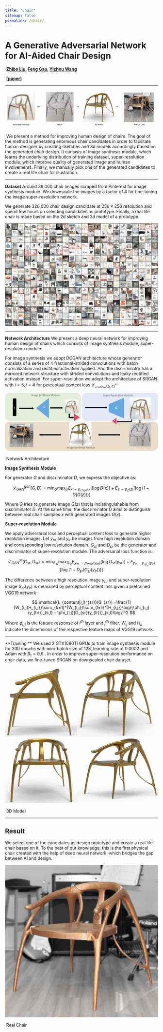 ```yaml
---
title: "Chair"
sitemap: false
permalink: /chair/
---
```



# A Generative Adversarial Network for AI-Aided Chair Design

​													**[Zhibo Liu](http://zhibo-liu.com),  [Feng Gao](https://www.art.pku.edu.cn/szdw/qzjs/ysxx/gf/index.htm),  [Yizhou Wang](https://cs.pku.edu.cn/info/1180/1625.htm)**

​																			[**[paper]**](https://arxiv.org/abs/2001.11715)

---

![pipeline](/images/pipeline.jpg)

​	We present a method for improving human design of chairs. The goal of the method is generating  enormous chair candidates in order to facilitate human designer by creating sketches and 3d models accordingly based on the generated chair design. It consists of image synthesis module, which learns the underlying distribution of training dataset, super-resolution module, which improve quality of  generated image and human involvements. Finally, we manually pick one of the generated candidates to create a real life chair for illustration. 



---



**Dataset**  Around 38,000 chair images scraped from Pinterest for image synthesis module. We downscale the images by a factor of 4 for fine-tuning the image super-resolution network.

We generate 320,000 chair design candidate at $256 \times 256$ resolution and spend few hours on selecting candidates as prototype. Finally, a real life chair is made based on the 2d sketch and 3d model of a   prototype

![chariwall](/images/chairwall.jpg)



---



**Network Architecture**  We present a deep neural network for improving human design of chairs which consists of image synthesis module, super-resolution module. 

For image synthesis we adopt DCGAN  architecture whose generator consists of a series of 4 fractional-strided convolutions with batch normalization and rectified activation applied. And the discriminator has a mirrored network structure with strided convolutions and leaky rectified activation  instead. For super-resolution we adopt the architecture of SRGAN with  $i=5, j=4$ for perceptual content loss $\mathcal{L_{content(5,4)}^{sr}}$  	



![network](/images/network.jpg)

​																	  Network Architecture 



**Image Synthesis Module** 

For generator $G$ and discriminator $D$, we express the objective as: 

$$
\mathcal{L}_{GAN}^{gen}(G,D) =\min_{G}\max_{D} E_{x\sim p_{chair}(x)}[\log D(x)] + E_{z\sim p_{Z}(z)}[\log (1-D(G(z)))]
$$

Where $G$ tries to generate image $G(z)$ that is indistinguishable from discriminator $D$. At the same time, the discriminator $D$ aims to distinguish between real chair samples $x$ with generated images $G(x)$.

**Super-resolution Module**

We apply adversarial loss and perceptual content loss to generate higher resolution images. Let $y_{hr}$ and $y_{lr}$ be images from high resolution domain and corresponding low resolution domain. $G_{sr}$ and $D_{sr}$ be the generator and discriminator of super-resolution module. The adversarial loss function is: 

$$
\mathcal{L}_{GAN}^{sr}(G_{sr},D_{sr}) =\min_{G_{sr}}\max_{D_{sr}} E_{y_{hr}\sim p_{train}
(y_{hr})}[\log D_{sr}(y_{sr})] + E_{y_{lr}\sim p_{G_{sr}}(y_{lr})}[\log (1-D_{sr}(G_{sr}(y_{lr})))]
$$

The difference between a high resolution image $y_{hr}$ and super-resolution image $G_{sr}(y_{lr})$ is measured by perceptual content loss given a pretrained VGG19 network :

$$
\mathcal{L_{content|i,j}^{sr}}(G_{sr}) =\frac{1}{W_{i,j}H_{i,j}}\sum_{k=1}^{W_{i,j}}\sum_{l=1}^{H_{i,j}}\big\{\phi_{i,j}(y_{hr})_{k,l} - \phi_{i,j}[G_{sr}(y_{lr})]_{k,l}\big\}^2
$$

Where $\phi_{i,j}$ is the feature response of $i^{th}$ layer and $j^{th}$ filter. $W_{ij}$ and $H_{ji}$ indicate  the dimensions of the respective feature maps of VGG19 network. 

---

**Training ** We used 2 GTX1080Ti GPUs to train image synthesis module for 200 epochs with mini-batch size of 128, learning rate of 0.0002 and Adam with $\beta_1 = 0.9$ . In order to improve super-resolution performance on chair data, we fine-tuned SRGAN on downscaled chair dataset. 

![3d](/images/3d.jpg)

​																			3D Model



---



## Result 

We select one of the candidates as design prototype and create a real life chair based on it. To the best of our knowledge, this is the first physical chair created with the help of deep neural network, which bridges the gap between AI and design.

![real_chair](/images/real_chair.jpg)

​																				Real Chair 

